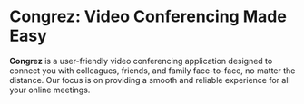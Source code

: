 # Congrez: Video Conferencing Made Easy
**Congrez** is a user-friendly video conferencing application designed to connect you with colleagues, friends, and family face-to-face, no matter the distance. Our focus is on providing a smooth and reliable experience for all your online meetings.
